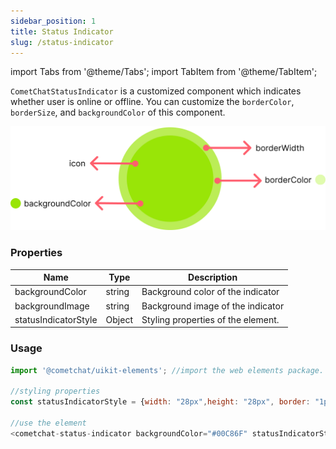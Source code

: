 ```yaml
---
sidebar_position: 1
title: Status Indicator
slug: /status-indicator
---
```


import Tabs from '@theme/Tabs';
import TabItem from '@theme/TabItem';

`CometChatStatusIndicator` is a customized component which indicates whether user is online or offline. You can customize the `borderColor`, `borderSize`, and `backgroundColor` of this component.

![](./assets/ltyjb5ctoay86mcws67c02sfyfnsf6ffp68u0oznn0vp6m6f28tlfvdmsmhjxjhe.png)


### Properties

| Name | Type | Description | 
| ---- | ---- | ---- | 
| backgroundColor | string | Background color of the indicator | 
| backgroundImage | string | Background image of the indicator | 
| statusIndicatorStyle | Object | Styling properties of the element. | 


### Usage

<Tabs>
<TabItem value="js" label="Javascript">

```javascript
import '@cometchat/uikit-elements'; //import the web elements package.

//styling properties 
const statusIndicatorStyle = {width: "28px",height: "28px", border: "1px solid transparent", borderRadius: "50px" };

//use the element
<cometchat-status-indicator backgroundColor="#00C86F" statusIndicatorStyle={statusIndicatorStyle}></cometchat-status-indicator>
```

</TabItem>
</Tabs>